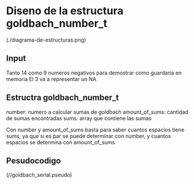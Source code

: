 # Diseno de la estructura goldbach_number_t
(./diagrama-de-estructuras.png)


## Input
Tanto 14 como 9 numeros negativos para demostrar como guardaria en memoria
El 3 va a representar un NA

## Estructra goldbach_number_t
number: numero a calcular sumas de goldbach
amount_of_sums: cantidad de sumas encontradas
sums: array que contiene las sumas

Con number y amount_of_sums basta para saber cuantos espacios tiene sums, 
ya que si es par se puede determinar con number, y cuantos espacios se determina
con amount_of_sums

## Pesudocodigo
(//goldbach_serial.pseudo)
